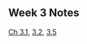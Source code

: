 ## Week 3 Notes
[Ch 3.1](http://math.hws.edu/javanotes/c3/s1.html), [3.2](http://math.hws.edu/javanotes/c3/s2.html), [3.5](http://math.hws.edu/javanotes/c3/s5.html)
